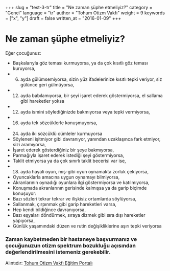 +++
slug = "test-3-tr"
title = "Ne zaman şüphe etmeliyiz?"
category = "Genel"
language = "tr"
author = "Tohum Otizm Vakfı"
weight = 9
keywords = ["x", "y"]
draft = false
written_at = "2016-01-09"
+++
# Ne zaman şüphe etmeliyiz?

Eğer çocuğunuz:
* Başkalarıyla göz teması kurmuyorsa, ya da çok kısıtlı göz teması kuruyorsa,
* 6. ayda gülümsemiyorsa, sizin yüz ifadelerinize kısıtlı tepki veriyor, siz gülünce geri gülmüyorsa,
* 12. ayda babılamıyorsa, bir şeyi işaret ederek göstermiyorsa, el sallama gibi hareketler yoksa
* 12. ayda ismini söylediğinizde bakmıyorsa veya tepki vermiyorsa,
* 16. ayda tek sözcüklerle konuşmuyorsa,
* 24. ayda iki sözcüklü cümleler kurmuyorsa
* Söyleneni işitmiyor gibi davranıyor, yanından uzaklaşınca fark etmiyor, sizi aramıyorsa,
* İşaret ederek gösterdiğiniz bir şeye bakmıyorsa,
* Parmağıyla işaret ederek istediği şeyi göstermiyorsa,
* Taklit etmiyorsa ya da çok sınırlı taklit becerisi var ise,
* 18. ayda hayali oyun, mış-gibi oyun oynamakta zorluk çekiyorsa,
* Oyuncaklarla amacına uygun oynamayı bilmiyorsa,
* Akranlarının oynadığı oyunlara ilgi göstermiyorsa ve katılmıyorsa,
* Konuşmada akranlarının gerisinde kalmışsa ya da garip biçimde konuşuyor:
* Bazı sözleri tekrar tekrar ve ilişkisiz ortamlarda söylüyorsa,
* Sallanmak, çırpınmak gibi garip hareketleri varsa,
* Hep kendi bildiğince davranıyorsa,
* Bazı eşyaları döndürmek, sıraya dizmek gibi sıra dışı hareketler yapıyorsa,
* Günlük yaşamındaki düzen ve rutin değişikliklerine aşırı tepki veriyorsa

### Zaman kaybetmeden bir hastaneye başvurmanız ve çocuğunuzun otizm spektrum bozukluğu açısından değerlendirilmesini istemeniz gerekebilir.

Alıntıdır: [Tohum Otizm Vakfı Eğitim Portalı](http://www.tohumotizmportali.org/icerik/otizmi-anlamak/otizm-spektrum-bozuklugunu-taniyalim/tani-nasil-ve-kimler-tarafindan-konur)